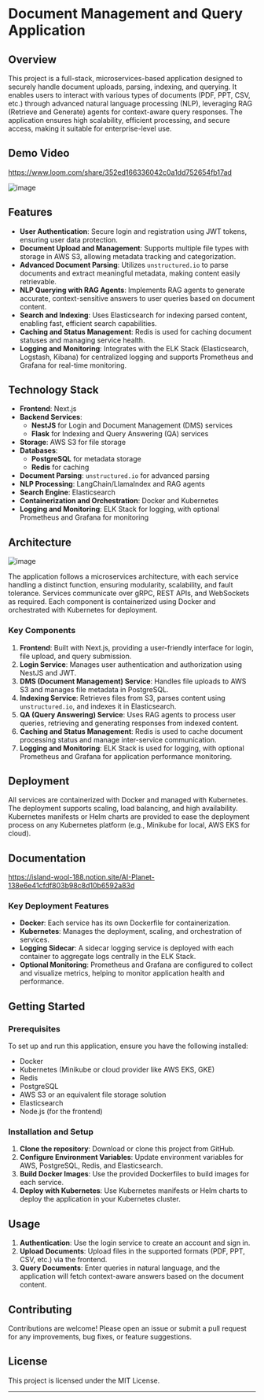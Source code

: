 # Document Management and Query Application

## Overview

This project is a full-stack, microservices-based application designed to securely handle document uploads, parsing, indexing, and querying. It enables users to interact with various types of documents (PDF, PPT, CSV, etc.) through advanced natural language processing (NLP), leveraging RAG (Retrieve and Generate) agents for context-aware query responses. The application ensures high scalability, efficient processing, and secure access, making it suitable for enterprise-level use.

## Demo Video
https://www.loom.com/share/352ed166336042c0a1dd752654fb17ad

![image](https://github.com/user-attachments/assets/5460318a-cca8-4c4d-b9c2-7f856f211042)


## Features

- **User Authentication**: Secure login and registration using JWT tokens, ensuring user data protection.
- **Document Upload and Management**: Supports multiple file types with storage in AWS S3, allowing metadata tracking and categorization.
- **Advanced Document Parsing**: Utilizes `unstructured.io` to parse documents and extract meaningful metadata, making content easily retrievable.
- **NLP Querying with RAG Agents**: Implements RAG agents to generate accurate, context-sensitive answers to user queries based on document content.
- **Search and Indexing**: Uses Elasticsearch for indexing parsed content, enabling fast, efficient search capabilities.
- **Caching and Status Management**: Redis is used for caching document statuses and managing service health.
- **Logging and Monitoring**: Integrates with the ELK Stack (Elasticsearch, Logstash, Kibana) for centralized logging and supports Prometheus and Grafana for real-time monitoring.

## Technology Stack

- **Frontend**: Next.js
- **Backend Services**:
  - **NestJS** for Login and Document Management (DMS) services
  - **Flask** for Indexing and Query Answering (QA) services
- **Storage**: AWS S3 for file storage
- **Databases**: 
  - **PostgreSQL** for metadata storage
  - **Redis** for caching
- **Document Parsing**: `unstructured.io` for advanced parsing
- **NLP Processing**: LangChain/LlamaIndex and RAG agents
- **Search Engine**: Elasticsearch
- **Containerization and Orchestration**: Docker and Kubernetes
- **Logging and Monitoring**: ELK Stack for logging, with optional Prometheus and Grafana for monitoring

## Architecture

![image](https://github.com/user-attachments/assets/f83f169e-4760-4e23-a003-3bdc596b2dfa)


The application follows a microservices architecture, with each service handling a distinct function, ensuring modularity, scalability, and fault tolerance. Services communicate over gRPC, REST APIs, and WebSockets as required. Each component is containerized using Docker and orchestrated with Kubernetes for deployment.

### Key Components

1. **Frontend**: Built with Next.js, providing a user-friendly interface for login, file upload, and query submission.
2. **Login Service**: Manages user authentication and authorization using NestJS and JWT.
3. **DMS (Document Management) Service**: Handles file uploads to AWS S3 and manages file metadata in PostgreSQL.
4. **Indexing Service**: Retrieves files from S3, parses content using `unstructured.io`, and indexes it in Elasticsearch.
5. **QA (Query Answering) Service**: Uses RAG agents to process user queries, retrieving and generating responses from indexed content.
6. **Caching and Status Management**: Redis is used to cache document processing status and manage inter-service communication.
7. **Logging and Monitoring**: ELK Stack is used for logging, with optional Prometheus and Grafana for application performance monitoring.

## Deployment

All services are containerized with Docker and managed with Kubernetes. The deployment supports scaling, load balancing, and high availability. Kubernetes manifests or Helm charts are provided to ease the deployment process on any Kubernetes platform (e.g., Minikube for local, AWS EKS for cloud).

## Documentation
https://island-wool-188.notion.site/AI-Planet-138e6e41cfdf803b98c8d10b6592a83d

### Key Deployment Features

- **Docker**: Each service has its own Dockerfile for containerization.
- **Kubernetes**: Manages the deployment, scaling, and orchestration of services.
- **Logging Sidecar**: A sidecar logging service is deployed with each container to aggregate logs centrally in the ELK Stack.
- **Optional Monitoring**: Prometheus and Grafana are configured to collect and visualize metrics, helping to monitor application health and performance.

## Getting Started

### Prerequisites

To set up and run this application, ensure you have the following installed:
- Docker
- Kubernetes (Minikube or cloud provider like AWS EKS, GKE)
- Redis
- PostgreSQL
- AWS S3 or an equivalent file storage solution
- Elasticsearch
- Node.js (for the frontend)

### Installation and Setup

1. **Clone the repository**: Download or clone this project from GitHub.
2. **Configure Environment Variables**: Update environment variables for AWS, PostgreSQL, Redis, and Elasticsearch.
3. **Build Docker Images**: Use the provided Dockerfiles to build images for each service.
4. **Deploy with Kubernetes**: Use Kubernetes manifests or Helm charts to deploy the application in your Kubernetes cluster.

## Usage

1. **Authentication**: Use the login service to create an account and sign in.
2. **Upload Documents**: Upload files in the supported formats (PDF, PPT, CSV, etc.) via the frontend.
3. **Query Documents**: Enter queries in natural language, and the application will fetch context-aware answers based on the document content.

## Contributing

Contributions are welcome! Please open an issue or submit a pull request for any improvements, bug fixes, or feature suggestions.

## License

This project is licensed under the MIT License.

---

